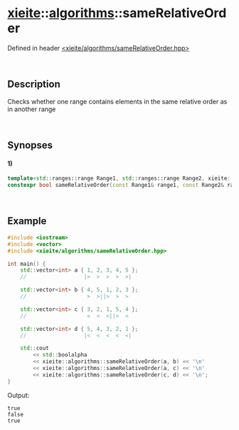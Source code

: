 # [xieite](../xieite.md)\:\:[algorithms](../algorithms.md)\:\:sameRelativeOrder
Defined in header [<xieite/algorithms/sameRelativeOrder.hpp>](../../include/xieite/algorithms/sameRelativeOrder.hpp)

&nbsp;

## Description
Checks whether one range contains elements in the same relative order as in another range

&nbsp;

## Synopses
#### 1)
```cpp
template<std::ranges::range Range1, std::ranges::range Range2, xieite::concepts::Functable<bool(std::ranges::range_value_t<Range1>, std::ranges::range_value_t<Range2>)> Callback = std::ranges::equal_to>
constexpr bool sameRelativeOrder(const Range1& range1, const Range2& range2, const Callback& comparator = Callback());
```

&nbsp;

## Example
```cpp
#include <iostream>
#include <vector>
#include <xieite/algorithms/sameRelativeOrder.hpp>

int main() {
    std::vector<int> a { 1, 2, 3, 4, 5 };
    //                  |>  >  >  >  >|

    std::vector<int> b { 4, 5, 1, 2, 3 };
    //                   >  >||>  >  >

    std::vector<int> c { 3, 2, 1, 5, 4 };
    //                   <  <  <||<  <

    std::vector<int> d { 5, 4, 3, 2, 1 };
    //                  |<  <  <  <  <|

    std::cout
        << std::boolalpha
        << xieite::algorithms::sameRelativeOrder(a, b) << '\n'
        << xieite::algorithms::sameRelativeOrder(a, c) << '\n'
        << xieite::algorithms::sameRelativeOrder(c, d) << '\n';
}
```
Output:
```
true
false
true
```
